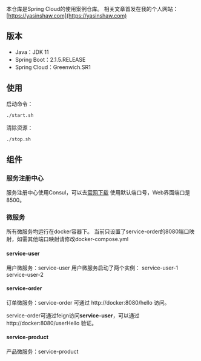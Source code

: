 本仓库是Spring Cloud的使用案例仓库。
相关文章首发在我的个人网站：[https://yasinshaw.com](https://yasinshaw.com)

## 版本
- Java：JDK 11
- Spring Boot：2.1.5.RELEASE
- Spring Cloud：Greenwich.SR1
## 使用
启动命令：
```bash
./start.sh
```
清除资源：
```bash
./stop.sh
```
## 组件

### 服务注册中心
服务注册中心使用Consul，可以去[官网下载](https://www.consul.io/downloads.html)
使用默认端口号，Web界面端口是8500。

### 微服务
所有微服务均运行在docker容器下。
当前只设置了service-order的8080端口映射，如需其他端口映射请修改docker-compose.yml

#### service-user
用户微服务：service-user
用户微服务启动了两个实例：
service-user-1
service-user-2

#### service-order
订单微服务：service-order
可通过 http://docker:8080/hello 访问。

service-order可通过feign访问**service-user**，可以通过 http://docker:8080/userHello 验证。

#### service-product
产品微服务：service-product